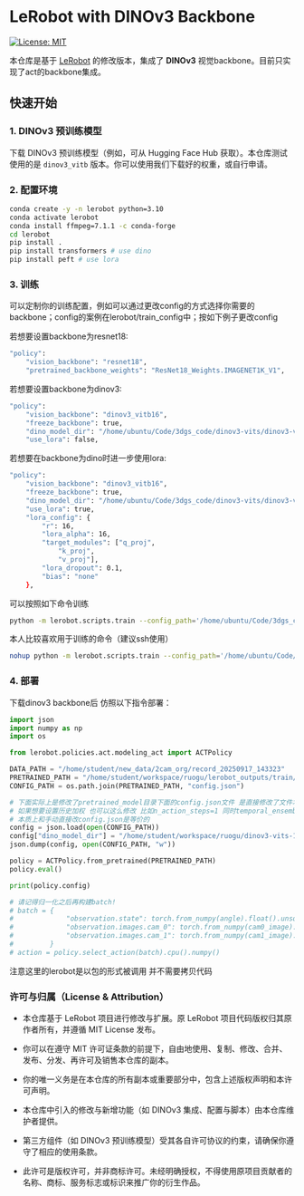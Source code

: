 # LeRobot with DINOv3 Backbone

[![License: MIT](https://img.shields.io/badge/License-MIT-yellow.svg)](https://opensource.org/licenses/MIT)

本仓库是基于 [LeRobot](https://github.com/huggingface/lerobot) 的修改版本，集成了 **DINOv3** 视觉backbone。目前只实现了act的backbone集成。

## 快速开始

### 1. DINOv3 预训练模型
下载 DINOv3 预训练模型（例如，可从 Hugging Face Hub 获取）。本仓库测试使用的是 `dinov3_vitb` 版本。你可以使用我们下载好的权重，或自行申请。

### 2. 配置环境
```bash
conda create -y -n lerobot python=3.10
conda activate lerobot
conda install ffmpeg=7.1.1 -c conda-forge
cd lerobot
pip install .
pip install transformers # use dino
pip install peft # use lora
```
### 3. 训练

可以定制你的训练配置，例如可以通过更改config的方式选择你需要的backbone；config的案例在lerobot/train_config中；按如下例子更改config

若想要设置backbone为resnet18:
```bash
"policy":
    "vision_backbone": "resnet18",
    "pretrained_backbone_weights": "ResNet18_Weights.IMAGENET1K_V1",
```

若想要设置backbone为dinov3:
```bash
"policy":
    "vision_backbone": "dinov3_vitb16",
    "freeze_backbone": true,
    "dino_model_dir": "/home/ubuntu/Code/3dgs_code/dinov3-vits/dinov3-vitb16-pretrain-lvd1689m",
    "use_lora": false,
```

若想要在backbone为dino时进一步使用lora:
```bash
"policy":
    "vision_backbone": "dinov3_vitb16",
    "freeze_backbone": true,
    "dino_model_dir": "/home/ubuntu/Code/3dgs_code/dinov3-vits/dinov3-vitb16-pretrain-lvd1689m",
    "use_lora": true,
    "lora_config": {
        "r": 16,
        "lora_alpha": 16,
        "target_modules": ["q_proj",
            "k_proj",
            "v_proj"],
        "lora_dropout": 0.1,
        "bias": "none"
    },
```

可以按照如下命令训练
```bash
python -m lerobot.scripts.train --config_path='/home/ubuntu/Code/3dgs_code/lerobot_with_DINOv3_backbone/train_config/64_100_2cam_dino_lora.json'
```

本人比较喜欢用于训练的命令（建议ssh使用）
```bash
nohup python -m lerobot.scripts.train --config_path='/home/ubuntu/Code/3dgs_code/lerobot_with_DINOv3_backbone/train_config/64_100_2cam_dino_lora.json' > /home/ubuntu/Code/3dgs_code/lerobot_outputs/train/train.out 2>&1 & disown
```

### 4. 部署

下载dinov3 backbone后 仿照以下指令部署：

```python 
import json
import numpy as np
import os

from lerobot.policies.act.modeling_act import ACTPolicy

DATA_PATH = "/home/student/new_data/2cam_org/record_20250917_143323"
PRETRAINED_PATH = "/home/student/workspace/ruogu/lerobot_outputs/train/act_100_2cam_ntem_dumbbell_0930/checkpoints/040000/pretrained_model"
CONFIG_PATH = os.path.join(PRETRAINED_PATH, "config.json")

# 下面实际上是修改了pretrained_model目录下面的config.json文件 是直接修改了文件本身
# 如果想要设置历史加权 也可以这么修改 比如n_action_steps=1 同时temporal_ensemble_coeff=0.01
# 本质上和手动直接改config.json是等价的
config = json.load(open(CONFIG_PATH))
config["dino_model_dir"] = "/home/student/workspace/ruogu/dinov3-vits-1/dinov3-vitb16-pretrain-lvd1689m"
json.dump(config, open(CONFIG_PATH, "w"))

policy = ACTPolicy.from_pretrained(PRETRAINED_PATH)
policy.eval()

print(policy.config)

# 请记得归一化之后再构建batch!
# batch = {
#             "observation.state": torch.from_numpy(angle).float().unsqueeze(0).to(device),
#             "observation.images.cam_0": torch.from_numpy(cam0_image).float().permute(2, 0, 1).unsqueeze(0).to(device),
#             "observation.images.cam_1": torch.from_numpy(cam1_image).float().permute(2, 0, 1).unsqueeze(0).to(device),
#         }
# action = policy.select_action(batch).cpu().numpy()
```

注意这里的lerobot是以包的形式被调用 并不需要拷贝代码

### 许可与归属（License & Attribution）

- 本仓库基于 LeRobot 项目进行修改与扩展。原 LeRobot 项目代码版权归其原作者所有，并遵循 MIT License 发布。

- 你可以在遵守 MIT 许可证条款的前提下，自由地使用、复制、修改、合并、发布、分发、再许可及销售本仓库的副本。

- 你的唯一义务是在本仓库的所有副本或重要部分中，包含上述版权声明和本许可声明。

- 本仓库中引入的修改与新增功能（如 DINOv3 集成、配置与脚本）由本仓库维护者提供。

- 第三方组件（如 DINOv3 预训练模型）受其各自许可协议的约束，请确保你遵守了相应的使用条款。

- 此许可是版权许可，并非商标许可。未经明确授权，不得使用原项目贡献者的名称、商标、服务标志或标识来推广你的衍生作品。
